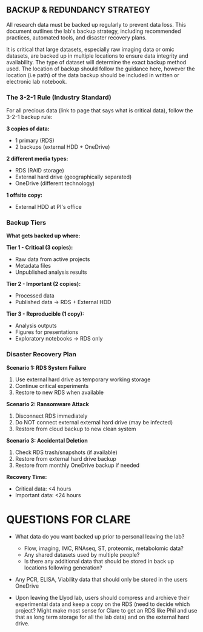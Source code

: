 ## BACKUP & REDUNDANCY STRATEGY

All research data must be backed up regularly to prevent data loss. This document outlines the lab's backup strategy, including recommended practices, automated tools, and disaster recovery plans.

It is critical that large datasets, especially raw imaging data or omic datasets, are backed up in multiple locations to ensure data integrity and availability. The type of dataset will determine the exact backup method used. The location of backup should follow the guidance here, however the location (i.e path) of the data backup should be included in written or electronic lab notebook.

### The 3-2-1 Rule (Industry Standard)

For all precious data (link to page that says what is critical data), follow the 3-2-1 backup rule:

**3 copies of data:**

- 1 primary (RDS)
- 2 backups (external HDD + OneDrive)

**2 different media types:**

- RDS (RAID storage)
- External hard drive (geographically separated)
- OneDrive (different technology) 

**1 offsite copy:**

- External HDD at PI's office

### Backup Tiers

**What gets backed up where:**

**Tier 1 - Critical (3 copies):**

- Raw data from active projects
- Metadata files
- Unpublished analysis results

**Tier 2 - Important (2 copies):**

- Processed data
- Published data
→ RDS + External HDD

**Tier 3 - Reproducible (1 copy):**

- Analysis outputs
- Figures for presentations
- Exploratory notebooks
→ RDS only

### Disaster Recovery Plan

**Scenario 1: RDS System Failure**

1. Use external hard drive as temporary working storage
2. Continue critical experiments
3. Restore to new RDS when available

**Scenario 2: Ransomware Attack**

1. Disconnect RDS immediately
2. Do NOT connect external external hard drive (may be infected)
3. Restore from cloud backup to new clean system

**Scenario 3: Accidental Deletion**

1. Check RDS trash/snapshots (if available)
2. Restore from external hard drive backup
3. Restore from monthly OneDrive backup if needed

**Recovery Time:**

- Critical data: <4 hours
- Important data: <24 hours

# QUESTIONS FOR CLARE

- What data do you want backed up prior to personal leaving the lab?

  - Flow, imaging, IMC, RNAseq, ST, proteomic, metabolomic data?
  - Any shared datasets used by multiple people?
  - Is there any additional data that should be stored in back up locations following generation?

- Any PCR, ELISA, Viability data that should only be stored in the users OneDrive
- Upon leaving the Llyod lab, users should compress and archieve their experimental data and keep a copy on the RDS (need to decide which project? Might make most sense for Clare to get an RDS like Phil and use that as long term storage for all the lab data) and on the external hard drive.


